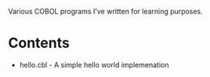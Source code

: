 Various COBOL programs I've written for learning purposes.

# Contents

* hello.cbl - A simple hello world implemenation
